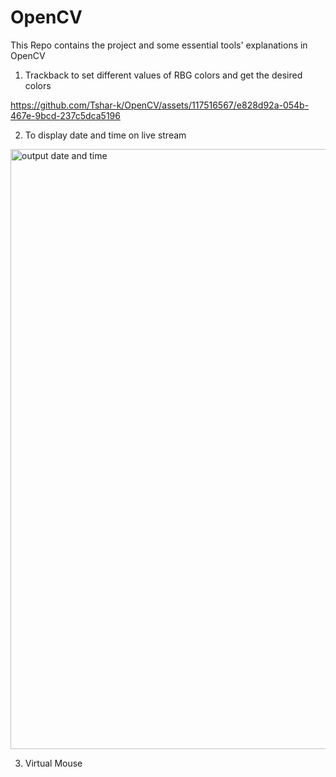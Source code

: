 
# OpenCV
This Repo contains the project and some essential tools' explanations in OpenCV

1. Trackback to set different values of RBG colors and get the desired colors

https://github.com/Tshar-k/OpenCV/assets/117516567/e828d92a-054b-467e-9bcd-237c5dca5196

2. To display date and time on live stream 
<img width="960" alt="output date and time " src="https://github.com/Tshar-k/OpenCV/assets/117516567/8ffa70ea-238b-4f86-af75-88822040e2c3">

3. Virtual Mouse
